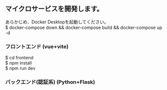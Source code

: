 ## マイクロサービスを開発します。

あらかじめ、Docker Desktopを起動してください。<br>
$ docker-compose down && docker-compose build && docker-compose up -d

### フロントエンド (vue+vite)
$ cd frontend<br>
$ npm install<br>
$ npm run dev<br>

### バックエンド(認証系) (Python+Flask)
